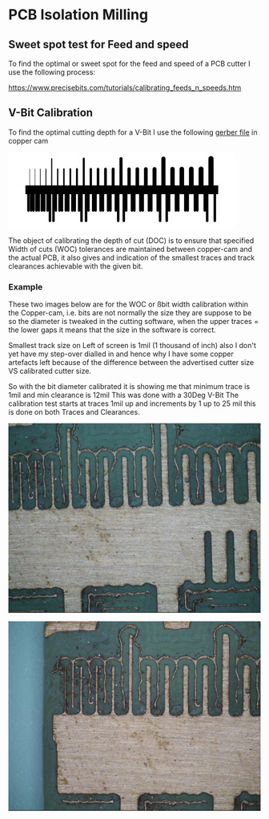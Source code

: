 # PCB Isolation Milling

## Sweet spot test for Feed and speed

To find the optimal or sweet spot for the feed and speed of a PCB cutter I use the following process:

<https://www.precisebits.com/tutorials/calibrating_feeds_n_speeds.htm>

## V-Bit Calibration

To find the optimal cutting depth for a V-Bit I use the following [gerber file]() in copper cam

![Placeholder](images/2021-10-19_11-32-21.png)

The object of calibrating the depth of cut (DOC) is to ensure that specified Width of cuts (WOC) tolerances are maintained between copper-cam and the actual PCB, it also gives and indication of the smallest traces and track clearances achievable with the given bit.

### Example

These two images below are for the WOC or ßbit width calibration within the Copper-cam, i.e. bits are not normally the size they are suppose to be so the diameter is tweaked in the cutting software, when the upper traces = the lower gaps it means that the size in the software is correct.

Smallest track size on Left of screen is 1mil (1 thousand of inch) also I don't yet have my step-over dialled in and hence why I have some copper artefacts left because of the difference between the advertised cutter size VS calibrated cutter size.

So with the bit diameter calibrated it is showing me that minimum trace is 1mil and min clearance is 12mil This was done with a 30Deg V-Bit The calibration test starts at traces 1mil up and increments by 1 up to 25 mil this is done on both Traces and Clearances.

![Placeholder](images/20160922-231707-986.png)

![Placeholder](images/20160922-231717-153.png)

